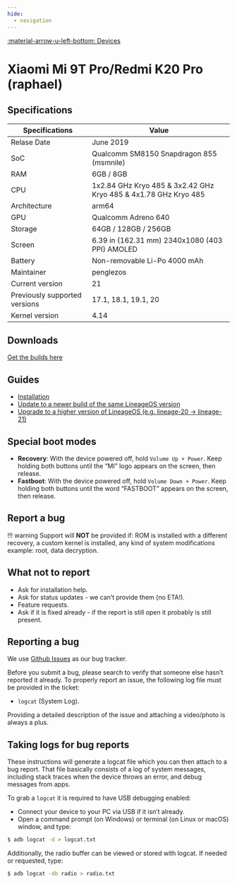 ```yaml
---
hide:
  - navigation
---
```

[:material-arrow-u-left-bottom: Devices](../../devices.md)

# Xiaomi Mi 9T Pro/Redmi K20 Pro (raphael)

## Specifications

| Specifications    | Value                              |
| ----------------- | ---------------------------------- |
| Relase Date       | June 2019 |
| SoC               | Qualcomm SM8150 Snapdragon 855 (msmnile) |
| RAM               | 6GB / 8GB |
| CPU               | 1x2.84 GHz Kryo 485 & 3x2.42 GHz Kryo 485 & 4x1.78 GHz Kryo 485 |
| Architecture      | arm64 |
| GPU               | Qualcomm Adreno 640 |
| Storage           | 64GB / 128GB / 256GB |
| Screen            | 6.39 in (162.31 mm) 2340x1080 (403 PPI) AMOLED |
| Battery           | Non-removable Li-Po 4000 mAh |
| Maintainer        | penglezos |
| Current version   | 21 |
| Previously supported versions | 17.1, 18.1, 19.1, 20 |
| Kernel version    | 4.14 |

## Downloads

<a href="https://github.com/penglezos/device_xiaomi_raphael/releases" target="_blank">Get the builds here</a>

## Guides

* [Installation](../raphael/install.md)
* [Update to a newer build of the same LineageOS version](../raphael/update.md)
* [Upgrade to a higher version of LineageOS (e.g. lineage-20 -> lineage-21)](../raphael/upgrade.md)

## Special boot modes

* **Recovery**: With the device powered off, hold `Volume Up + Power`. Keep holding both buttons until the “MI” logo appears on the screen, then release.
* **Fastboot**: With the device powered off, hold `Volume Down + Power`. Keep holding both buttons until the word “FASTBOOT” appears on the screen, then release.

## Report a bug

!!! warning
    Support will **NOT** be provided if: ROM is installed with a different recovery, a custom kernel is installed, any kind of system modifications example: root, data decryption.

## What not to report

* Ask for installation help.
* Ask for status updates - we can’t provide them (no ETA!).
* Feature requests.
* Ask if it is fixed already - if the report is still open it probably is still present.

## Reporting a bug

We use [Github Issues](https://github.com/penglezos/device_xiaomi_raphael/issues) as our bug tracker. 

Before you submit a bug, please search to verify that someone else hasn’t reported it already. To properly report an issue, the following log file must be provided in the ticket:

* `logcat` (System Log).

Providing a detailed description of the issue and attaching a video/photo is always a plus.

## Taking logs for bug reports

These instructions will generate a logcat file which you can then attach to a bug report. That file basically consists of a log of system messages, including stack traces when the device throws an error, and debug messages from apps.

To grab a `logcat` it is required to have USB debugging enabled:

* Connect your device to your PC via USB if it isn’t already.
* Open a command prompt (on Windows) or terminal (on Linux or macOS) window, and type:

```bash
$ adb logcat -d > logcat.txt
```

Additionally, the radio buffer can be viewed or stored with logcat. If needed or requested, type:

```bash
$ adb logcat -db radio > radio.txt
```